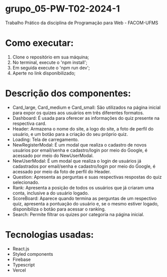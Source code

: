 # grupo_05-PW-T02-2024-1
Trabalho Prático da disciplina de Programação para Web - FACOM-UFMS
# Como executar:
1. Clone o repositório em sua máquina;
2. No terminal, execute o 'npm install';
3. Em seguida execute o 'npm run dev';
4. Aperte no link disponibilizado;
# Descrição dos componentes:
* Card_large, Card_medium e Card_small: São utilizados na página inicial para expor os quizes aos usuários em três diferentes formatos.
* Dashboard: É usada para oferecer as informações do quiz presente na respectiva card.
* Header: Armazena o nome do site, a logo do site, a foto de perfil do usuário, e um botão para a criação do seu próprio quiz.
* Loading: Tela de carregamento.
* NewRegisterModal: É um modal que realiza o cadastro de novos usuários por email/senha e cadastro/login por meio do Google, é acessado por meio do NewUserModal. 
* NewUserModal: É um modal que realiza o login de usuários já cadastrados por email/senha e cadastro/login por meio do Google, é acessado por meio da foto de perfil do Header.
* Question: Apresenta as perguntas e suas respectivas respostas do quiz selecionado.
* Rank: Apresenta a posição de todos os usuários que já criaram uma conta, inclusive a do usuário logado.
* ScoreBoard: Aparece quando termina as perguntas de um respectivo quiz, apresenta a pontuação do usuário e, se o mesmo estiver logado, disponibiliza o botão para acessar o ranking.
* Search: Permite filtrar os quizes por categoria na página inicial.
# Tecnologias usadas:
* React.js
* Styled components
* Firebase
* Typescript
* Vercel
